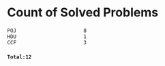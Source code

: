 # Count of Solved Problems  
```
POJ                      8  
HDU                      1  
CCF                      3  
```
#### `Total:12`
